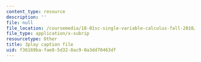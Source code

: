 ```yaml
---
content_type: resource
description: ''
file: null
file_location: /coursemedia/18-01sc-single-variable-calculus-fall-2010/f36169bafae85d328ac90a3dd70463df_R9a_NHXrBcg.vtt
file_type: application/x-subrip
resourcetype: Other
title: 3play caption file
uid: f36169ba-fae8-5d32-8ac9-0a3dd70463df
---
```

